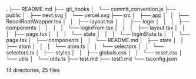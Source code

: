 .
├── README.md
├── git_hooks
│   └── commit_convention.js
├── public
│   ├── next.svg
│   └── vercel.svg
├── src
│   ├── app
│   │   ├── RecoilRootWrapper.tsx
│   │   ├── layout.tsx
│   │   ├── login
│   │   │   ├── components
│   │   │   │   └── loginFrom.tsx
│   │   │   ├── layout.tsx
│   │   │   ├── page.tsx
│   │   │   └── state
│   │   │       └── loginState.ts
│   │   └── page.tsx
│   ├── components
│   │   └── README.md
│   ├── state
│   │   ├── atom
│   │   │   └── atom.ts
│   │   └── selectors
│   │       └── selectors.ts
│   ├── styles
│   │   ├── globals.css
│   │   └── reset.css
│   └── utils
│       └── utils.ts
├── test.md
├── test1.md
└── tsconfig.json

14 directories, 25 files
